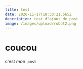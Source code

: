```yaml
---
title: test
date: 2020-11-17T18:30:21.565Z
description: test d"ajout de post
image: /images/upload/robot2.png
---
```

# **coucou** 

c'est *mo*n` post`
